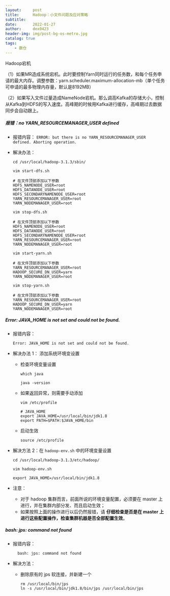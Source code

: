 ```yaml
---
layout:     post
title:      Hadoop：小文件问题及应对策略
subtitle:   
date:       2022-01-27
author:     dex0423
header-img: img/post-bg-os-metro.jpg
catalog: true
tags:
    - 数仓
---
```




Hadoop宕机

（1）如果MR造成系统宕机。此时要控制Yarn同时运行的任务数，和每个任务申请的最大内存。调整参数：yarn.scheduler.maximum-allocation-mb（单个任务可申请的最多物理内存量，默认是8192MB）

（2）如果写入文件过量造成NameNode宕机。那么调高Kafka的存储大小，控制从Kafka到HDFS的写入速度。高峰期的时候用Kafka进行缓存，高峰期过去数据同步会自动跟上。

##### 报错：no YARN_RESOURCEMANAGER_USER defined

- 报错内容：
    `ERROR: but there is no YARN_RESOURCEMANAGER_USER defined. Aborting operation.`
- 解决办法：

  ```
  cd /usr/local/hadoop-3.1.3/sbin/
  ```

    ```
    vim start-dfs.sh
    
    # 在文件顶部添加以下参数
    HDFS_NAMENODE_USER=root
    HDFS_DATANODE_USER=root
    HDFS_SECONDARYNAMENODE_USER=root
    YARN_RESOURCEMANAGER_USER=root
    YARN_NODEMANAGER_USER=root
    ```
    
    ```
    vim stop-dfs.sh
    
    # 在文件顶部添加以下参数
    HDFS_NAMENODE_USER=root
    HDFS_DATANODE_USER=root
    HDFS_SECONDARYNAMENODE_USER=root
    YARN_RESOURCEMANAGER_USER=root
    YARN_NODEMANAGER_USER=root
    ```

    ```aidl
    vim start-yarn.sh
    
    # 在文件顶部添加以下参数
    YARN_RESOURCEMANAGER_USER=root
    HADOOP_SECURE_DN_USER=yarn
    YARN_NODEMANAGER_USER=root
    ```

    ```aidl
    vim stop-yarn.sh
    
    # 在文件顶部添加以下参数
    YARN_RESOURCEMANAGER_USER=root
    HADOOP_SECURE_DN_USER=yarn
    YARN_NODEMANAGER_USER=root
    ```

##### Error: JAVA_HOME is not set and could not be found.

- 报错内容：
  ```
  Error: JAVA_HOME is not set and could not be found.
  ```
- 解决办法 1： 添加系统环境变设置
  - 检查环境变量设置
    ```
    which java
    
    java -version
    ```
  - 如果返回异常，则需要手动添加
    ```
    vim /etc/profile
    
    # JAVA_HOME
    export JAVA_HOME=/usr/local/bin/jdk1.8
    export PATH=$PATH:$JAVA_HOME/bin
    ```
  - 启动生效
    ```
    source /etc/profile
    ```

- 解决方法 2：在 `hadoop-env.sh` 中的环境变量设置
    ```
    cd /usr/local/hadoop-3.1.3/etc/hadoop/
    
    vim hadoop-env.sh
    
    export JAVA_HOME=/usr/local/bin/jdk1.8
    ```

- 注意：
  - 对于 hadoop 集群而言，前面所说的环境变量配置，必须要在 master 上进行，并在集群内部分发、而且启动生效；
  - 如果按照上面的操作进行以后仍然报错，请 **仔细检查是否是在 master 上进行这些配置操作，检查集群机器是否全部配置生效**。

##### bash: jps: command not found

- 报错内容：
  ```aidl
    bash: jps: command not found
  ```

- 解决方法：
  - 删除原有的 jps 软连接，并新建一个
    ```aidl
    rm /usr/local/bin/jps
    ln -s /usr/local/bin/jdk1.8/bin/jps /usr/local/bin/jps
    ```
    
##### 
